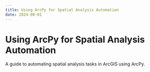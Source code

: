 ```yaml
---
title: Using ArcPy for Spatial Analysis Automation
date: 2024-08-01
---
```


# Using ArcPy for Spatial Analysis Automation

A guide to automating spatial analysis tasks in ArcGIS using ArcPy.

